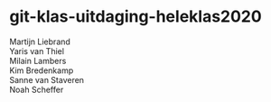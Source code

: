 # git-klas-uitdaging-heleklas2020
Martijn Liebrand  
Yaris van Thiel  
Milain Lambers  
Kim Bredenkamp  
Sanne van Staveren  
Noah Scheffer

